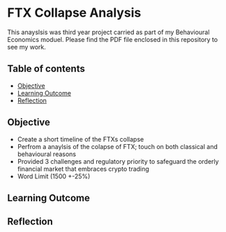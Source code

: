 # FTX Collapse Analysis

This anayslsis was third year project carried as part of my Behavioural Economics moduel. Please find the PDF file enclosed in this repository to see my work.


## Table of contents
* [Objective](#objective)
* [Learning Outcome](#learning_outcome)
* [Reflection](#reflection)

## Objective
- Create a short timeline of the FTXs collapse
- Perfrom a anaylsis of the colapse of FTX; touch on both classical and behavioural reasons
- Provided 3 challenges and regulatory priority to safeguard the orderly financial market that embraces crypto trading
- Word Limit (1500 +-25%)
	
## Learning Outcome

	
## Reflection 


